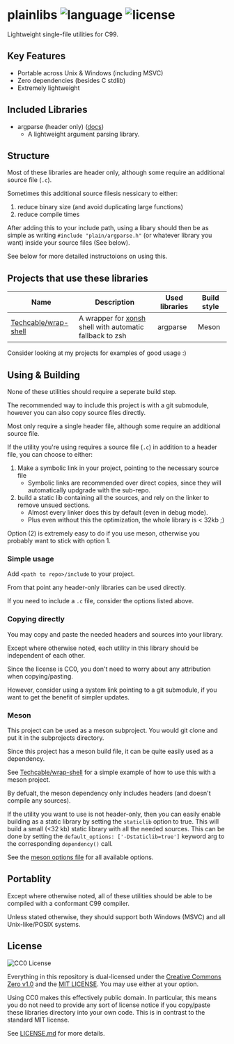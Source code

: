 plainlibs ![language](https://img.shields.io/badge/language-C99-blue) ![license](https://img.shields.io/badge/License-CC0%20(public%20domain)-blue)
=========
Lightweight single-file utilities for C99.

## Key Features
- Portable across Unix & Windows (including MSVC)
- Zero dependencies (besides C stdlib)
- Extremely lightweight

## Included Libraries
- argparse (header only) ([docs](./docs/argparse.md))
   - A lightweight argument parsing library.

## Structure
Most of these libraries are header only, although some require an additional source file (`.c`).

Sometimes this additional source filesis nessicary to either:
1. reduce binary size (and avoid duplicating large functions)
2. reduce compile times

After adding this to your include path, using a libary should then be as simple as writing `#include "plain/argparse.h"` (or whatever library you want) inside your source files (See below).

See below for more detailed instructoions on using this.

## Projects that use these libraries
| Name | Description | Used libraries | Build style |
|-----------------------------------------------------------------|-----------------------------|----------------------|--------|
| [Techcable/wrap-shell](https://github.com/Techcable/wrap-shell) | A wrapper for [xonsh](https://xon.sh/) shell with automatic fallback to zsh | argparse | Meson |

Consider looking at my projects for examples of good usage :)

## Using & Building
None of these utilities should require a seperate build step.

The recommended way to include this project is with a git submodule, however you can also copy source files directly.

Most only require a single header file, although some require an additional source file.

If the utility you're using requires a source file (`.c`) in addition to a header file, you can choose to either:

1. Make a symbolic link in your project, pointing to the necessary source file
   - Symbolic links are recommended over direct copies, since they will automatically updgrade with the sub-repo.
2. build a static lib containing all the sources, and rely on the linker to remove unsued sections.
   - Almost every linker does this by default (even in debug mode).
   - Plus even without this the optimization, the whole library is < 32kb ;)

Option (2) is extremely easy to do if you use meson, otherwise you probably want to stick with option 1.

### Simple usage
Add `<path to repo>/include` to your project.

From that point any header-only libraries can be used directly.

If you need to include a `.c` file, consider the options listed above.

### Copying directly
You may copy and paste the needed headers and sources into your library.

Except where otherwise noted, each utility in this library should be independent of each other.

Since the license is CC0, you don't need to worry about any attribution when copying/pasting.

However, consider using a system link pointing to a git submodule, if you want to get the benefit of simpler updates.

### Meson
This project can be used as a meson subproject. You would git clone and put it in the subprojects directory.

Since this project has a meson build file, it can be quite easily used as a dependency.

See [Techcable/wrap-shell](https://github.com/Techcable/wrap-shell) for a simple example of how to use this with a meson project.

By defualt, the meson dependency only includes headers (and doesn't compile any sources).

If the utility you want to use is not header-only, then you can easily enable building as a static library by setting the `staticlib` option to true. This will build a small (<32 kb) static library with all the needed sources. This can be done by setting the `default_options: ['-Dstaticlib=true']` keyword arg to the corresponding `dependency()` call.

See the [meson options file](./meson-options.txt) for all available options.

## Portablity
Except where otherwise noted, all of these utilities should be able to be compiled with a conformant C99 compiler.

Unless stated otherwise, they should support both Windows (MSVC) and all Unix-like/POSIX systems.

## License
![CC0 License](https://licensebuttons.net/p/zero/1.0/88x31.png)

Everything in this repository is dual-licensed under the [Creative Commons Zero v1.0](./LICENSE-CC0) and the [MIT LICENSE](./LICENSE-MIT).  You may use either at your option.

Using CC0 makes this effectively public domain. In particular, this means you do not need to provide any sort of license notice if you copy/paste these libraries directory into your own code. This is in contrast to the standard MIT license.

See [LICENSE.md](./LICENSE.md) for more details.

